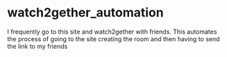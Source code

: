 # watch2gether_automation
I frequently go to this site and watch2gether with friends. This automates the process of going to the site creating the room and then having to send the link to my friends
